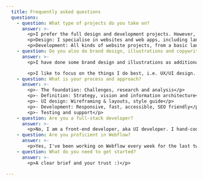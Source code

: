 ```yaml
---
  title: Frequently asked questions
  questions:
    - question: What type of projects do you take on?
      answer: >-
        <p>I prefer the full design and development projects. However, I also provide both as standalone services.</p>
        <p>Design: I specialise in websites and web apps, including landing pages, marketing sites, eCommerce, SaaS apps and widgets. I cover various industries, including fashion, food, finance, health, education and tech.</p>
        <p>Development: All kinds of website projects, from a basic landing page to multi-page company sites, unless it requires app features like login and user management.</p>
    - question: Do you also do brand design, illustrations and copywriting?
      answer: >-
        <p>I have done some brand design and illustrations as additional services. E.g. example-1, example-2.</p>

        <p>I like to focus on the things I do best, i.e. UX/UI design. If the project requires specialists, I have a trusted network of partners who are excellent at those skills.</p>
    - question: What is your process and approach?
      answer: >-
        <p>- The foundation: Challenges, research and analysis</p>
        <p>- Definition: Strategy, vision and information architecture</p>
        <p>- UI design: Wireframing & layouts, style guide</p>
        <p>- Development: Responsive, fast, accessible, SEO friendly</p>
        <p>- Testing and support</p>
    - question: Are you a full-stack developer?
      answer: >-
        <p>No, I am a front-end developer, aka UI developer. I hand-code websites from scratch. Usually, I use Gatsbyjs (Reactjs) as a front-end tool and connect it with Sanity, a lightweight and intuitive CMS (Content management system). My focus is on interactive micro animations and transitions.</p>
    - question: Are you proficient in Webflow?
      answer: >-
        <p>Yes, I've been working on Webflow every week for the last two years. I have done a bunch of marketing sites for manual.co.</p>
    - question: What do you need to get started?
      answer: >-
        <p>A clear brief and your trust :)</p>

---
```




